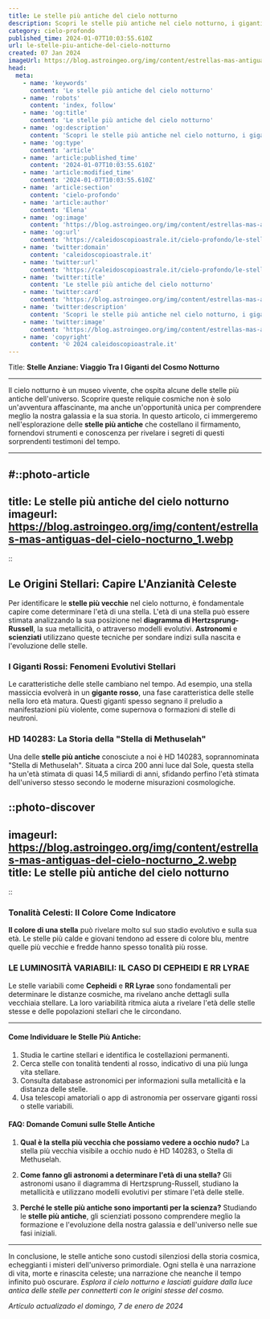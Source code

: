 ```yaml
---
title: Le stelle più antiche del cielo notturno
description: Scopri le stelle più antiche nel cielo notturno, i giganti silenziosi che hanno illuminato luniverso per miliardi di anni. Entra nella storia stellare.
category: cielo-profondo
published_time: 2024-01-07T10:03:55.610Z
url: le-stelle-piu-antiche-del-cielo-notturno
created: 07 Jan 2024
imageUrl: https://blog.astroingeo.org/img/content/estrellas-mas-antiguas-del-cielo-nocturno_1.webp
head:
  meta:
    - name: 'keywords'
      content: 'Le stelle più antiche del cielo notturno'
    - name: 'robots'
      content: 'index, follow'
    - name: 'og:title'
      content: 'Le stelle più antiche del cielo notturno'
    - name: 'og:description'
      content: 'Scopri le stelle più antiche nel cielo notturno, i giganti silenziosi che hanno illuminato luniverso per miliardi di anni. Entra nella storia stellare.'
    - name: 'og:type'
      content: 'article'
    - name: 'article:published_time'
      content: '2024-01-07T10:03:55.610Z'
    - name: 'article:modified_time'
      content: '2024-01-07T10:03:55.610Z'
    - name: 'article:section'
      content: 'cielo-profondo'
    - name: 'article:author'
      content: 'Elena'
    - name: 'og:image'
      content: 'https://blog.astroingeo.org/img/content/estrellas-mas-antiguas-del-cielo-nocturno_1.webp'
    - name: 'og:url'
      content: 'https://caleidoscopioastrale.it/cielo-profondo/le-stelle-piu-antiche-del-cielo-notturno'
    - name: 'twitter:domain'
      content: 'caleidoscopioastrale.it'
    - name: 'twitter:url'
      content: 'https://caleidoscopioastrale.it/cielo-profondo/le-stelle-piu-antiche-del-cielo-notturno'
    - name: 'twitter:title'
      content: 'Le stelle più antiche del cielo notturno'
    - name: 'twitter:card'
      content: 'https://blog.astroingeo.org/img/content/estrellas-mas-antiguas-del-cielo-nocturno_1.webp'
    - name: 'twitter:description'
      content: 'Scopri le stelle più antiche nel cielo notturno, i giganti silenziosi che hanno illuminato luniverso per miliardi di anni. Entra nella storia stellare.'
    - name: 'twitter:image'
      content: 'https://blog.astroingeo.org/img/content/estrellas-mas-antiguas-del-cielo-nocturno_1.webp'
    - name: 'copyright'
      content: '© 2024 caleidoscopioastrale.it'
---
```

Title: **Stelle Anziane: Viaggio Tra I Giganti del Cosmo Notturno**

---

Il cielo notturno è un museo vivente, che ospita alcune delle stelle più antiche dell'universo. Scoprire queste reliquie cosmiche non è solo un'avventura affascinante, ma anche un'opportunità unica per comprendere meglio la nostra galassia e la sua storia. In questo articolo, ci immergeremo nell'esplorazione delle **stelle più antiche** che costellano il firmamento, fornendovi strumenti e conoscenza per rivelare i segreti di questi sorprendenti testimoni del tempo.

---

#::photo-article
---
title: Le stelle più antiche del cielo notturno
imageurl: https://blog.astroingeo.org/img/content/estrellas-mas-antiguas-del-cielo-nocturno_1.webp
---
::

## Le Origini Stellari: Capire L'Anzianità Celeste

Per identificare le **stelle più vecchie** nel cielo notturno, è fondamentale capire come determinare l'età di una stella. L'età di una stella può essere stimata analizzando la sua posizione nel **diagramma di Hertzsprung-Russell**, la sua metallicità, o attraverso modelli evolutivi. **Astronomi** e **scienziati** utilizzano queste tecniche per sondare indizi sulla nascita e l'evoluzione delle stelle.

### I Giganti Rossi: Fenomeni Evolutivi Stellari

Le caratteristiche delle stelle cambiano nel tempo. Ad esempio, una stella massiccia evolverà in un **gigante rosso**, una fase caratteristica delle stelle nella loro età matura. Questi giganti spesso segnano il preludio a manifestazioni più violente, come supernova o formazioni di stelle di neutroni.

### HD 140283: La Storia della "Stella di Methuselah"

Una delle **stelle più antiche** conosciute a noi è HD 140283, soprannominata "Stella di Methuselah". Situata a circa 200 anni luce dal Sole, questa stella ha un'età stimata di quasi 14,5 miliardi di anni, sfidando perfino l'età stimata dell'universo stesso secondo le moderne misurazioni cosmologiche.

::photo-discover
---
imageurl: https://blog.astroingeo.org/img/content/estrellas-mas-antiguas-del-cielo-nocturno_2.webp
title: Le stelle più antiche del cielo notturno
---
::

### Tonalità Celesti: Il Colore Come Indicatore

**Il colore di una stella** può rivelare molto sul suo stadio evolutivo e sulla sua età. Le stelle più calde e giovani tendono ad essere di colore blu, mentre quelle più vecchie e fredde hanno spesso tonalità più rosse.

### LE LUMINOSITÀ VARIABILI: IL CASO DI CEPHEIDI E RR LYRAE

Le stelle variabili come **Cepheidi** e **RR Lyrae** sono fondamentali per determinare le distanze cosmiche, ma rivelano anche dettagli sulla vecchiaia stellare. La loro variabilità ritmica aiuta a rivelare l'età delle stelle stesse e delle popolazioni stellari che le circondano.

---

#### Come Individuare le Stelle Più Antiche:

1. Studia le cartine stellari e identifica le costellazioni permanenti.
2. Cerca stelle con tonalità tendenti al rosso, indicativo di una più lunga vita stellare.
3. Consulta database astronomici per informazioni sulla metallicità e la distanza delle stelle.
4. Usa telescopi amatoriali o app di astronomia per osservare giganti rossi o stelle variabili.

#### FAQ: Domande Comuni sulle Stelle Antiche

1. **Qual è la stella più vecchia che possiamo vedere a occhio nudo?**
   La stella più vecchia visibile a occhio nudo è HD 140283, o Stella di Methuselah.

2. **Come fanno gli astronomi a determinare l'età di una stella?**
   Gli astronomi usano il diagramma di Hertzsprung-Russell, studiano la metallicità e utilizzano modelli evolutivi per stimare l'età delle stelle.

3. **Perché le stelle più antiche sono importanti per la scienza?**
   Studiando le **stelle più antiche**, gli scienziati possono comprendere meglio la formazione e l'evoluzione della nostra galassia e dell'universo nelle sue fasi iniziali.

---

In conclusione, le stelle antiche sono custodi silenziosi della storia cosmica, echeggianti i misteri dell'universo primordiale. Ogni stella è una narrazione di vita, morte e rinascita celeste; una narrazione che neanche il tempo infinito può oscurare. *Esplora il cielo notturno e lasciati guidare dalla luce antica delle stelle per connetterti con le origini stesse del cosmo.*

_Artículo actualizado el domingo, 7 de enero de 2024_